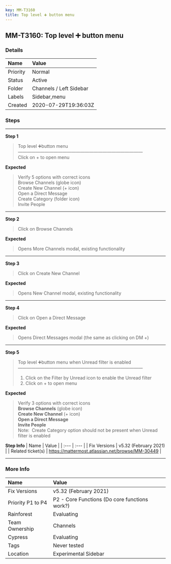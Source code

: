 ```yaml
---
key: MM-T3160
title: Top level ➕ button menu
---
```


## MM-T3160: Top level ➕ button menu

### Details

| Name     | Value                   |
| :------- | :---------------------- |
| Priority | Normal                  |
| Status   | Active                  |
| Folder   | Channels / Left Sidebar |
| Labels   | Sidebar,menu            |
| Created  | 2020-07-29T19:36:03Z    |

### Steps

<hr/>

**Step 1**

> <article>Top level ➕button menu<br />————————————————————————————<br />Click on + to open menu</article>

**Expected**

> <article>Verify 5 options with correct icons<br />Browse Channels (globe icon)<br />Create New Channel (+ icon)<br />Open a Direct Message<br />Create Category (folder icon)<br />Invite People</article>

<hr/>

**Step 2**

> <article>Click on Browse Channels</article>

**Expected**

> <article>Opens More Channels modal, existing functionality</article>

<hr/>

**Step 3**

> <article>Click on Create New Channel</article>

**Expected**

> <article>Opens New Channel modal, existing functionality</article>

<hr/>

**Step 4**

> <article>Click on Open a Direct Message </article>

**Expected**

> <article>Opens Direct Messages modal (the same as clicking on DM +)</article>

<hr/>

**Step 5**

> <article>Top level ➕button menu when Unread filter is enabled<br />————————————————————————————<ol><li>Click on the Filter by Unread icon to enable the Unread filter</li><li>Click on + to open menu</li></ol></article>

**Expected**

> <article>Verify 3 options with correct icons<br /><strong>Browse Channels</strong> (globe icon)<br /><strong>Create New Channel</strong> (+ icon)<br /><strong>Open a Direct Message</strong><br /><strong>Invite People</strong><br />Note:  Create Category option should not be present when Unread filter is enabled</article>

**Step Info**
| Name | Value |
| :--- | :--- |
| Fix Versions | v5.32 (February 2021) |
| Related ticket(s) | https://mattermost.atlassian.net/browse/MM-30449 |

<hr/>

### More Info

| Name              | Value                                         |
| :---------------- | :-------------------------------------------- |
| Fix Versions      | v5.32 (February 2021)                         |
| Priority P1 to P4 | P2 - Core Functions (Do core functions work?) |
| Rainforest        | Evaluating                                    |
| Team Ownership    | Channels                                      |
| Cypress           | Evaluating                                    |
| Tags              | Never tested                                  |
| Location          | Experimental Sidebar                          |
